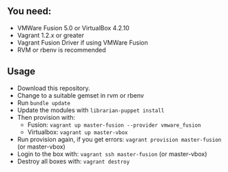 ## You need:

* VMWare Fusion 5.0 or VirtualBox 4.2.10
* Vagrant 1.2.x or greater
* Vagrant Fusion Driver if using VMWare Fusion
* RVM or rbenv is recommended

## Usage

* Download this repository.
* Change to a suitable gemset in rvm or rbenv
* Run `bundle update`
* Update the modules with `librarian-puppet install`
* Then provision with:
    * Fusion: `vagrant up master-fusion --provider vmware_fusion`
    * Virtualbox: `vagrant up master-vbox`
* Run provision again, if you get errors: `vagrant provision master-fusion` (or master-vbox)
* Login to the box with: `vagrant ssh master-fusion` (or master-vbox)
* Destroy all boxes with: `vagrant destroy`
